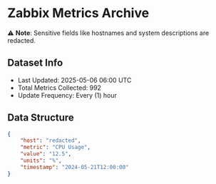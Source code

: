 # Zabbix Metrics Archive

⚠️ **Note**: Sensitive fields like hostnames and system descriptions are redacted.

## Dataset Info
- Last Updated: 2025-05-06 06:00 UTC
- Total Metrics Collected: 992
- Update Frequency: Every (1) hour

## Data Structure
```json
{
    "host": "redacted",
    "metric": "CPU Usage",
    "value": "12.5",
    "units": "%",
    "timestamp": "2024-05-21T12:00:00"
}
```
